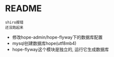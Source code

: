 # README

```
shiro报错 
还没跑起来
```

- 修改hope-admin/hope-flyway下的数据库配置
- mysql创建数据库hope(utf8mb4)
- hope-flyway这个模块是独立的, 运行它生成数据库
